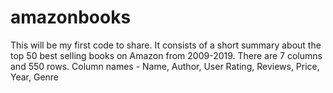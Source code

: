 # amazonbooks
This will be my first code to share. 
It consists of a short summary about the top 50 best selling books on Amazon from 2009-2019.
There are 7 columns and 550 rows.
Column names - Name, Author, User Rating, Reviews, Price, Year, Genre
